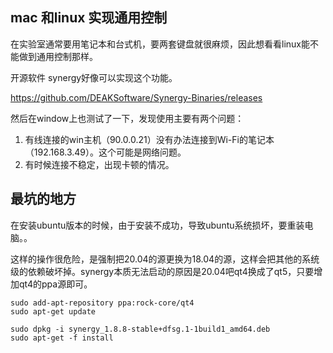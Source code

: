## mac 和linux 实现通用控制



在实验室通常要用笔记本和台式机，要两套键盘就很麻烦，因此想看看linux能不能做到通用控制那样。



开源软件 synergy好像可以实现这个功能。





https://github.com/DEAKSoftware/Synergy-Binaries/releases





然后在window上也测试了一下，发现使用主要有两个问题：

1. 有线连接的win主机（90.0.0.21）没有办法连接到Wi-Fi的笔记本（192.168.3.49）。这个可能是网络问题。
2. 有时候连接不稳定，出现卡顿的情况。





## 最坑的地方

在安装ubuntu版本的时候，由于安装不成功，导致ubuntu系统损坏，要重装电脑。。





这样的操作很危险，是强制把20.04的源更换为18.04的源，这样会把其他的系统级的依赖破坏掉。synergy本质无法启动的原因是20.04吧qt4换成了qt5，只要增加qt4的ppa源即可。

```
sudo add-apt-repository ppa:rock-core/qt4
sudo apt-get update

sudo dpkg -i synergy_1.8.8-stable+dfsg.1-1build1_amd64.deb
sudo apt-get -f install


```




